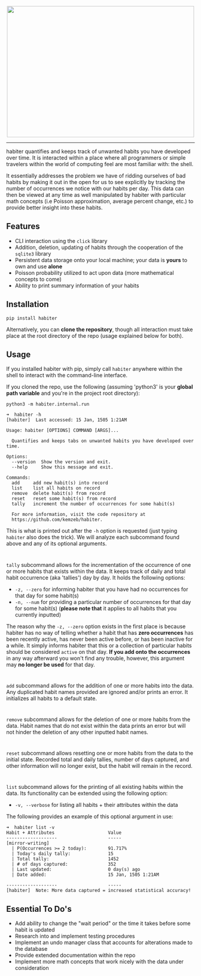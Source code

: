 <p align="center">
<img src="https://raw.githubusercontent.com/kemzeb/habiter/main/docs/img/HABITER.jpg" height = 350 width = 500>
</p>

---

habiter quantifies and keeps track of unwanted habits you have developed over time. It is interacted within a place where all programmers or simple travelers within the world of computing feel are most familiar with: the shell.

It essentially addresses the problem we have of ridding ourselves of bad habits by making it out in the open for us to see explicitly by tracking the number of occurrences we notice with our habits per day. This data can then be viewed at any time as well manipulated by habiter with particular math concepts (i.e Poisson approximation, average percent change, etc.) to provide better insight into these habits.

## Features

- CLI interaction using the `click` library
- Addition, deletion, updating of habits through the cooperation of the `sqlite3` library
- Persistent data storage onto your local machine; your data is **yours** to own and use **alone**
- Poisson probability utilized to act upon data (more mathematical concepts to come)
- Ability to print summary information of your habits

## Installation

`pip install habiter`

Alternatively, you can **clone the repository**, though all interaction must take place at the root directory of the repo (usage explained below for both).

## Usage

If you installed habiter with pip, simply call `habiter` anywhere within the shell to interact with the command-line interface.

If you cloned the repo, use the following (assuming 'python3' is your **global path variable** and you're in the project root directory):

`python3 -m habiter.internal.run`

```
➜  habiter -h
[habiter]  Last accessed: 15 Jan, 1505 1:21AM

Usage: habiter [OPTIONS] COMMAND [ARGS]...

  Quantifies and keeps tabs on unwanted habits you have developed over time.

Options:
  --version  Show the version and exit.
  --help     Show this message and exit.

Commands:
  add     add new habit(s) into record
  list    list all habits on record
  remove  delete habit(s) from record
  reset   reset some habit(s) from record
  tally   increment the number of occurrences for some habit(s)

  For more information, visit the code repository at
  https://github.com/kemzeb/habiter.
```

This is what is printed out after the `-h` option is requested (just typing `habiter` also does the trick). We will analyze each subcommand found above and any of its optional arguments.

#

`tally` subcommand allows for the incrementation of the occurrence of one or more habits that exists within the data. It keeps track of daily and total habit occurrence (aka 'tallies') day by day. It holds the following options:

- `-z, --zero` for informing habiter that you have had no occurrences for that day for some habit(s)
- `-n, --num` for providing a particular number of occurrences for that day for some habit(s) (**please note that** it applies to all habits that you currently inputted)

The reason why the `-z, --zero` option exists in the first place is because habiter has no way of telling whether a habit that has **zero occurrences** has been recently active, has never been active before, or has been inactive for a while. It simply informs habiter that this or a collection of particular habits should be considered `active` on that day. **If you add onto the occurrences** in any way afterward you won't find any trouble, however, this argument may **no longer be used** for that day.

#

`add` subcommand allows for the addition of one or more habits into the data. Any duplicated habit names provided are ignored and/or prints an error. It initializes all habits to a default state.

#

`remove` subcommand allows for the deletion of one or more habits from the data. Habit names that do not exist within the data prints an error but will not hinder the deletion of any other inputted habit names.

#

`reset` subcommand allows resetting one or more habits from the data to the initial state. Recorded total and daily tallies, number of days captured, and other information will no longer exist, but the habit will remain in the record.

#

`list` subcommand allows for the printing of all existing habits within the data. Its functionality can be extended using the following option:

- `-v, --verbose` for listing all habits + their attributes within the data

The following provides an example of this optional argument in use:

```
➜  habiter list -v
Habit + Attributes                    Value
-------------------                   -----
[mirror-writing]
  | P(Occurrences >= 2 today):        91.717%
  | Today's daily tally:              15
  | Total tally:                      1452
  | # of days captured:               352
  | Last updated:                     0 day(s) ago
  | Date added:                       15 Jan, 1505 1:21AM

-------------------                   -----
[habiter]  Note: More data captured = increased statistical accuracy!
```

## Essential To Do's

- Add ability to change the "wait period" or the time it takes before some habit is updated
- Research into and implement testing procedures
- Implement an undo manager class that accounts for alterations made to the database
- Provide extended documentation within the repo
- Implement more math concepts that work nicely with the data under consideration

